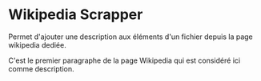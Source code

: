 # Wikipedia Scrapper
Permet d'ajouter une description aux éléments d'un fichier depuis la page wikipedia dediée. 

C'est le premier paragraphe de la page Wikipedia qui est considéré ici comme description.
